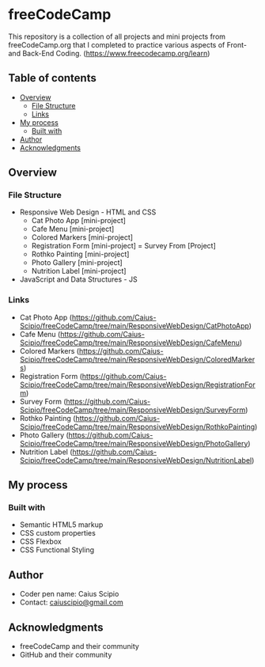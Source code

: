 # freeCodeCamp
This repository is a collection of all projects and mini projects from freeCodeCamp.org that I completed to practice various aspects of Front- and Back-End Coding.
(https://www.freecodecamp.org/learn)

## Table of contents

- [Overview](#overview)
  - [File Structure](#file-structure)
  - [Links](#links)
- [My process](#my-process)
  - [Built with](#built-with)
- [Author](#author)
- [Acknowledgments](#acknowledgments)

## Overview

### File Structure

  - Responsive Web Design - HTML and CSS
      - Cat Photo App [mini-project]
      - Cafe Menu [mini-project]
      - Colored Markers [mini-project]
      - Registration Form [mini-project]
    = Survey From [Project]
      - Rothko Painting [mini-project]
      - Photo Gallery [mini-project]
      - Nutrition Label [mini-project]
  - JavaScript and Data Structures - JS

### Links

  - Cat Photo App (https://github.com/Caius-Scipio/freeCodeCamp/tree/main/ResponsiveWebDesign/CatPhotoApp)
  - Cafe Menu (https://github.com/Caius-Scipio/freeCodeCamp/tree/main/ResponsiveWebDesign/CafeMenu)
  - Colored Markers (https://github.com/Caius-Scipio/freeCodeCamp/tree/main/ResponsiveWebDesign/ColoredMarkers)
  - Registration Form (https://github.com/Caius-Scipio/freeCodeCamp/tree/main/ResponsiveWebDesign/RegistrationForm)
  - Survey Form (https://github.com/Caius-Scipio/freeCodeCamp/tree/main/ResponsiveWebDesign/SurveyForm)
  - Rothko Painting (https://github.com/Caius-Scipio/freeCodeCamp/tree/main/ResponsiveWebDesign/RothkoPainting)
  - Photo Gallery (https://github.com/Caius-Scipio/freeCodeCamp/tree/main/ResponsiveWebDesign/PhotoGallery)
  - Nutrition Label (https://github.com/Caius-Scipio/freeCodeCamp/tree/main/ResponsiveWebDesign/NutritionLabel)

## My process

### Built with

- Semantic HTML5 markup
- CSS custom properties
- CSS Flexbox
- CSS Functional Styling

## Author

- Coder pen name: Caius Scipio
- Contact: caiuscipio@gmail.com

## Acknowledgments

- freeCodeCamp and their community
- GitHub and their community